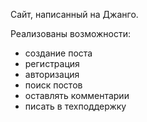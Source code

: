 Сайт, написанный на Джанго.

Реализованы возможности:
- создание поста
- регистрация
- авторизация 
- поиск постов
- оставлять комментарии
- писать в техподдержку
